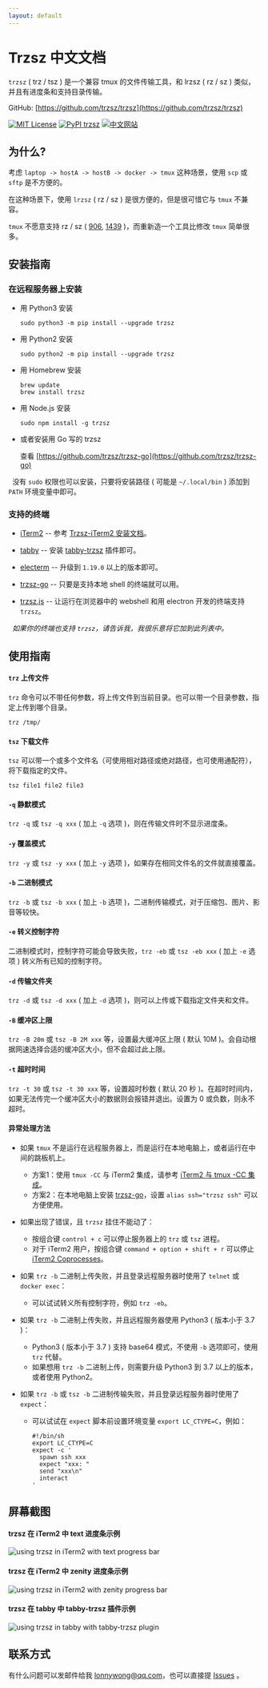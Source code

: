 ```yaml
---
layout: default
---
```


# Trzsz 中文文档

`trzsz` ( trz / tsz ) 是一个兼容 tmux 的文件传输工具，和 lrzsz ( rz / sz ) 类似，并且有进度条和支持目录传输。

GitHub: [https://github.com/trzsz/trzsz](https://github.com/trzsz/trzsz)

[![MIT License](https://img.shields.io/badge/license-MIT-green.svg?style=flat)](https://choosealicense.com/licenses/mit/)
[![PyPI trzsz](https://img.shields.io/pypi/v/trzsz?style=flat)](https://pypi.python.org/pypi/trzsz/)
[![中文网站](https://img.shields.io/badge/%E4%B8%AD%E6%96%87-%E7%BD%91%E7%AB%99-blue?style=flat)](https://trzsz.github.io/cn/)


## 为什么?

考虑 `laptop -> hostA -> hostB -> docker -> tmux` 这种场景，使用 `scp` 或 `sftp` 是不方便的。

在这种场景下，使用 `lrzsz` ( rz / sz ) 是很方便的，但是很可惜它与 `tmux` 不兼容。

`tmux` 不愿意支持 rz / sz ( [906](https://github.com/tmux/tmux/issues/906), [1439](https://github.com/tmux/tmux/issues/1439) )，而重新造一个工具比修改 `tmux` 简单很多。


## 安装指南

### 在远程服务器上安装

* 用 Python3 安装
  ```
  sudo python3 -m pip install --upgrade trzsz
  ```

* 用 Python2 安装
  ```
  sudo python2 -m pip install --upgrade trzsz
  ```

* 用 Homebrew 安装
  ```
  brew update
  brew install trzsz
  ```

* 用 Node.js 安装
  ```
  sudo npm install -g trzsz
  ```

* 或者安装用 Go 写的 trzsz

  查看 [https://github.com/trzsz/trzsz-go](https://github.com/trzsz/trzsz-go)

&nbsp;&nbsp;没有 `sudo` 权限也可以安装，只要将安装路径 ( 可能是 `~/.local/bin` ) 添加到 `PATH` 环境变量中即可。


### 支持的终端

* [iTerm2](https://iterm2.com/) -- 参考 [Trzsz-iTerm2 安装文档](https://trzsz.github.io/cn/iterm2)。

* [tabby](https://tabby.sh/) -- 安装 [tabby-trzsz](https://github.com/trzsz/tabby-trzsz) 插件即可。

* [electerm](https://electerm.github.io/electerm/) -- 升级到 `1.19.0` 以上的版本即可。

* [trzsz-go](https://github.com/trzsz/trzsz-go) -- 只要是支持本地 shell 的终端就可以用。

* [trzsz.js](https://github.com/trzsz/trzsz.js) -- 让运行在浏览器中的 webshell 和用 electron 开发的终端支持 `trzsz`。

&nbsp;&nbsp;*如果你的终端也支持 `trzsz`，请告诉我，我很乐意将它加到此列表中。*


## 使用指南

#### `trz` 上传文件

`trz` 命令可以不带任何参数，将上传文件到当前目录。也可以带一个目录参数，指定上传到哪个目录。
```
trz /tmp/
```


#### `tsz` 下载文件

`tsz` 可以带一个或多个文件名（可使用相对路径或绝对路径，也可使用通配符），将下载指定的文件。
```
tsz file1 file2 file3
```


#### `-q` 静默模式

`trz -q` 或 `tsz -q xxx` ( 加上 `-q` 选项 )，则在传输文件时不显示进度条。


#### `-y` 覆盖模式

`trz -y` 或 `tsz -y xxx` ( 加上 `-y` 选项 )，如果存在相同文件名的文件就直接覆盖。


#### `-b` 二进制模式
`trz -b` 或 `tsz -b xxx` ( 加上 `-b` 选项 )，二进制传输模式，对于压缩包、图片、影音等较快。


#### `-e` 转义控制字符
二进制模式时，控制字符可能会导致失败，`trz -eb` 或 `tsz -eb xxx` ( 加上 `-e` 选项 ) 转义所有已知的控制字符。


#### `-d` 传输文件夹
`trz -d` 或 `tsz -d xxx` ( 加上 `-d` 选项 )，则可以上传或下载指定文件夹和文件。


#### `-B` 缓冲区上限
`trz -B 20m` 或 `tsz -B 2M xxx` 等，设置最大缓冲区上限 ( 默认 10M )。会自动根据网速选择合适的缓冲区大小，但不会超过此上限。


#### `-t` 超时时间
`trz -t 30` 或 `tsz -t 30 xxx` 等，设置超时秒数 ( 默认 20 秒 )。在超时时间内，如果无法传完一个缓冲区大小的数据则会报错并退出。设置为 0 或负数，则永不超时。


#### 异常处理方法
* 如果 `tmux` 不是运行在远程服务器上，而是运行在本地电脑上，或者运行在中间的跳板机上。
  * 方案1：使用 `tmux -CC` 与 iTerm2 集成，请参考 [iTerm2 与 tmux -CC 集成](https://trzsz.github.io/cn/tmuxcc)。
  * 方案2：在本地电脑上安装 [trzsz-go](https://github.com/trzsz/trzsz-go)，设置 `alias ssh="trzsz ssh"` 可以方便使用。

* 如果出现了错误，且 `trzsz` 挂住不能动了：
  * 按组合键 `control + c` 可以停止服务器上的 `trz` 或 `tsz` 进程。
  * 对于 iTerm2 用户，按组合键 `command + option + shift + r` 可以停止 [iTerm2 Coprocesses](https://iterm2.com/documentation-coprocesses.html)。

* 如果 `trz -b` 二进制上传失败，并且登录远程服务器时使用了 `telnet` 或 `docker exec`：
  * 可以试试转义所有控制字符，例如 `trz -eb`。

* 如果 `trz -b` 二进制上传失败，并且远程服务器使用 Python3 ( 版本小于 3.7 )：
  * Python3 ( 版本小于 3.7 ) 支持 base64 模式，不使用 `-b` 选项即可，使用 `trz` 代替。
  * 如果想用 `trz -b` 二进制上传，则需要升级 Python3 到 3.7 以上的版本，或者使用 Python2。

* 如果 `trz -b` 或 `tsz -b` 二进制传输失败，并且登录远程服务器时使用了 `expect`：
  * 可以试试在 `expect` 脚本前设置环境变量 `export LC_CTYPE=C`，例如：
    ```
    #!/bin/sh
    export LC_CTYPE=C
    expect -c '
      spawn ssh xxx
      expect "xxx: "
      send "xxx\n"
      interact
    '
    ```


## 屏幕截图

#### trzsz 在 iTerm2 中 text 进度条示例

  ![using trzsz in iTerm2 with text progress bar](https://trzsz.github.io/images/iterm2_text.gif)


#### trzsz 在 iTerm2 中 zenity 进度条示例

  ![using trzsz in iTerm2 with zenity progress bar](https://trzsz.github.io/images/iterm2_zenity.gif)


#### trzsz 在 tabby 中 tabby-trzsz 插件示例

  ![using trzsz in tabby with tabby-trzsz plugin](https://trzsz.github.io/images/tabby_trzsz.gif)


## 联系方式

有什么问题可以发邮件给我 <lonnywong@qq.com>，也可以直接提 [Issues](https://github.com/trzsz/trzsz/issues) 。
